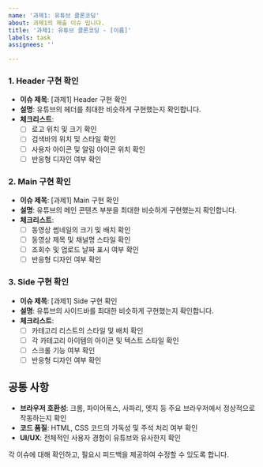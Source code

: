 ```yaml
---
name: '과제1: 유튜브 클론코딩'
about: 과제1의 제출 이슈 입니다.
title: '과제1: 유튜브 클론코딩 - [이름]'
labels: task
assignees: ''

---
```


### 1. Header 구현 확인
- **이슈 제목**: [과제1] Header 구현 확인
- **설명**: 유튜브의 헤더를 최대한 비슷하게 구현했는지 확인합니다.
- **체크리스트**:
  - [ ] 로고 위치 및 크기 확인
  - [ ] 검색바의 위치 및 스타일 확인
  - [ ] 사용자 아이콘 및 알림 아이콘 위치 확인
  - [ ] 반응형 디자인 여부 확인

### 2. Main 구현 확인
- **이슈 제목**: [과제1] Main 구현 확인
- **설명**: 유튜브의 메인 콘텐츠 부분을 최대한 비슷하게 구현했는지 확인합니다.
- **체크리스트**:
  - [ ] 동영상 썸네일의 크기 및 배치 확인
  - [ ] 동영상 제목 및 채널명 스타일 확인
  - [ ] 조회수 및 업로드 날짜 표시 여부 확인
  - [ ] 반응형 디자인 여부 확인

### 3. Side 구현 확인
- **이슈 제목**: [과제1] Side 구현 확인
- **설명**: 유튜브의 사이드바를 최대한 비슷하게 구현했는지 확인합니다.
- **체크리스트**:
  - [ ] 카테고리 리스트의 스타일 및 배치 확인
  - [ ] 각 카테고리 아이템의 아이콘 및 텍스트 스타일 확인
  - [ ] 스크롤 기능 여부 확인
  - [ ] 반응형 디자인 여부 확인

## 공통 사항
- **브라우저 호환성**: 크롬, 파이어폭스, 사파리, 엣지 등 주요 브라우저에서 정상적으로 작동하는지 확인
- **코드 품질**: HTML, CSS 코드의 가독성 및 주석 처리 여부 확인
- **UI/UX**: 전체적인 사용자 경험이 유튜브와 유사한지 확인

각 이슈에 대해 확인하고, 필요시 피드백을 제공하여 수정할 수 있도록 합니다.
